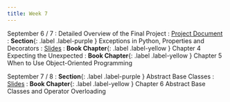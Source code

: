 ```yaml
---
title: Week 7
---
```


September 6 / 7
: Detailed Overview of the Final Project
    : [Project Document](https://uninorte-my.sharepoint.com/:w:/g/personal/jposada_uninorte_edu_co/Ef114mdBGmlJuyO8JpupvDYBau31DvzA5sEZ4dcdpVBAaw)
: **Section**{: .label .label-purple } Exceptions in Python, Properties and Decorators
  : [Slides]()
: **Book Chapter**{: .label .label-yellow } Chapter 4 Expecting the Unexpected
: **Book Chapter**{: .label .label-yellow } Chapter 5 When to Use Object-Oriented Programming

September 7 / 8
: **Section**{: .label .label-purple } Abstract Base Classes
    : [Slides]()
: **Book Chapter**{: .label .label-yellow } Chapter 6 Abstract Base Classes and Operator Overloading

